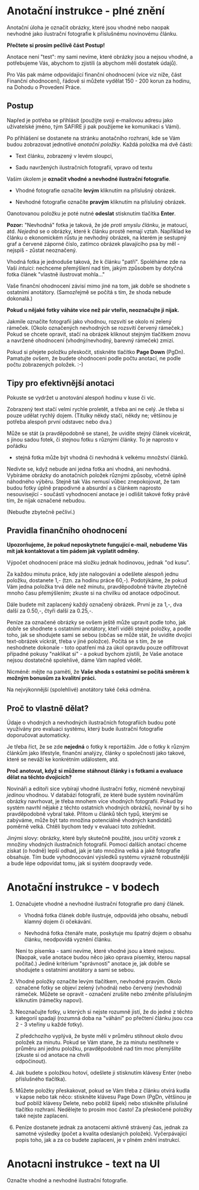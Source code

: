 Anotační instrukce - plné znění
================================

Anotační úloha je označit obrázky, které jsou vhodné nebo naopak nevhodné jako
ilustrační fotografie k příslušnému novinovému článku.

**Přečtete si prosím pečlivě část Postup!**

Anotace není "test": my sami nevíme, které obrázky jsou a nejsou vhodné, a
potřebujeme Vás, abychom to zjistili (a abychom měli dostatek údajů).

Pro Vás pak máme odpovídající finanční ohodnocení (více viz níže, část Finanční
ohodnocení), řádově si můžete vydělat 150 - 200 korun za hodinu, na Dohodu o
Provedení Práce.


Postup
--------

Napřed je potřeba se přihlásit (použijte svoji e-mailovou adresu jako 
uživatelské jméno, tým SAFIRE ji pak použijeme ke komunikaci s Vámi). 

Po přihlášení se dostanete na stránku anotačního rozhraní, kde se Vám budou 
zobrazovat jednotlivé *anotační položky*. Každá položka má dvě části:

* Text článku, zobrazený v levém sloupci,

* Sadu navržených ilustračních fotografií, vpravo od textu

Vašim úkolem je **označit vhodné a nevhodné ilustrační fotografie**. 

* Vhodné fotografie označíte **levým** kliknutím na příslušný obrázek. 
 
* Nevhodné fotografie označíte **pravým** kliknutím na příslušný obrázek.
 
Oanotovanou položku je poté nutné **odeslat** stisknutím tlačítka **Enter**.

**Pozor:** "Nevhodná" fotka je taková, že jde *proti smyslu článku*, je matoucí, atd. *Nejedná* se o obrázky, které k článku prostě nemají vztah. Například ke
článku o ekonomickém růstu je nevhodný obrázek, na kterém je sestupný graf a
červené záporné číslo, zatímco obrázek plavajícího psa by měl - nejspíš - zůstat 
neoznačený.

Vhodná fotka je jednoduše taková, že k článku "patří". Spoléháme zde na Vaši
*intuici*: nechceme přemýšlení nad tím, jakým způsobem by dotyčná fotka článek
"vlastně ilustrovat mohla..."

Vaše finanční ohodnocení závisí mimo jiné na tom, jak dobře se shodnete s 
ostatními anotátory. (Samozřejmě se počítá s tím, že shoda nebude dokonalá.) 

**Pokud u nějaké fotky váháte více než pár vteřin, neoznačujte ji nijak.**

Jakmile označíte fotografii jako vhodnou, rozsvítí se okolo ní zelený rámeček.
(Okolo označených nevhodných se rozsvítí červený rámeček.) Pokud se chcete
opravit, stačí na obrázek kliknout stejným tlačítkem znovu a navržené ohodnocení 
(vhodný/nevhodný, barevný rámeček) zmizí.

Pokud si přejete položku přeskočit, stiskněte tlačítko **Page Down** (PgDn).
Pamatujte ovšem, že budete ohodnoceni podle počtu anotací, ne podle počtu
zobrazených položek. :-)


Tipy pro efektivnější anotaci
------------------------------

Pokuste se vydržet u anotování alespoň hodinu v kuse či víc.

Zobrazený text stačí velmi rychle proletět, a třeba ani ne celý. Je třeba si
pouze udělat rychlý dojem. (Titulky někdy stačí, někdy ne; většinou je potřeba
alespoň první odstavec nebo dva.)

Může se stát (a pravděpodobně se stane), že uvidíte stejný článek vícekrát,
s jinou sadou fotek, či stejnou fotku s různými články. To je naprosto v pořádku 
- stejná fotka může být vhodná či nevhodná k velkému množství článků.

Nedivte se, když nebude ani jedna fotka ani vhodná, ani nevhodná. Vybíráme 
obrázky do anotačních položek různými způsoby, včetně úplně náhodného výběru.
Stejně tak Vás nemusí vůbec znepokojovat, že tam budou fotky úplně prapodivné
a absurdní a s článkem naprosto nesouvisející - součástí vyhodnocení anotace
je i odlišit takové fotky právě tím, že nijak označené nebudou. 

(Nebuďte zbytečně pečliví.)


Pravidla finančního ohodnocení
---------------------------------

**Upozorňujeme, že pokud neposkytnete fungující e-mail, nebudeme Vás mít jak
kontaktovat a tím pádem jak vyplatit odměny.**

Výpočet ohodnocení práce má složku jednak hodinovou, jednak "od kusu".

Za každou minutu práce, kdy jste nalogováni a odešlete alespoň jednu položku,
dostanete 1,- (tzn. za hodinu práce 60,-). Podotýkáme, že pokud Vám jedna
položka trvá déle než minutu, pravděpodobně trávíte zbytečně mnoho času 
přemýšlením; zkuste si na chvilku od anotace odpočinout.

Dále budete mít zaplacený každý označený obrázek. První je za 1,-, dva další za
0.50,-, čtyři další za 0.25,-.

Peníze za označené obrázky se ovšem ještě může upravit podle toho, jak dobře se
shodnete s ostatními anotátory, kteří viděli stejné položky, a podle toho, jak
se shodujete sami se sebou (občas se může stát, že uvidíte dvojici text-obrázek
víckrát, třeba v jiné položce). Počítá se s tím, že se neshodnete dokonale -
toto opatření má za úkol opravdu pouze odfiltrovat případné pokusy "naklikat
si" - a pokud bychom zjistili, že Vaše anotace nejsou dostatečně spolehlivé, 
dáme Vám napřed vědět. 

Nicméně: mějte na paměti, že **Vaše shoda s ostatními se počítá směrem k možným
bonusům za kvalitní práci.** 

Na nejvýkonnější (spolehlivé) anotátory také čeká odměna.


Proč to vlastně dělat?
-----------------------

Údaje o vhodných a nevhodných ilustračních fotografiích  budou poté 
využívány pro evaluaci systému, který bude ilustrační fotografie doporučovat
automaticky.

Je třeba říct, že se zde **nejedná** o fotky k reportážím. Jde o fotky k různým
článkům jako lifestyle, finanční analýzy, články o společnosti jako takové,
které se neváží ke konkrétním událostem, atd.

**Proč anotovat, když si můžeme stáhnout články i s fotkami a evaluace dělat na 
těchto dvojicích?**

Novináři a editoři sice vybírají vhodné ilustrační fotky, nicméně nevybírají
*jedinou* vhodnou. V databázi fotografií, ze které bude systém novinářům
obrázky navrhovat, je třeba mnohem více vhodných fotografií. Pokud by systém
navrhl nějaké z těchto ostatních vhodných obrázků, novinář by si ho
pravděpodobně vybral také. Přitom u článků těch typů, kterými se zabýváme,
může být tato množina potenciálně vhodných kandidátů poměrně velká.
Chtěli bychom tedy v evaluaci toto zohlednit.

Jinými slovy: obrázky, které byly skutečně použité, jsou určitý vzorek z množiny 
vhodných ilustračních fotografií. Pomocí dalších anotací chceme získat (o hodně)
lepší odhad, jak je tato množina velká a jaké fotografie obsahuje. Tím bude
vyhodnocování výsledků systému výrazně robustnější a bude lépe odpovídat tomu,
jak si systém doopravdy vede.



Anotační instrukce - v bodech
=============================

1. Označujete vhodné a nevhodné ilustrační fotografie pro daný článek. 

   * Vhodná fotka článek dobře ilustruje, odpovídá jeho obsahu, nebudí klamný
     dojem či očekávání.
      
   * Nevhodná fotka čtenáře mate, poskytuje mu špatný dojem o obsahu článku,
     neodpovídá vyznění článku.
      
   Není to písemka - sami nevíme, které vhodné jsou a které nejsou. (Naopak,
   vaše anotace budou něco jako oprava písemky, kterou napsal počítač.) Jediné
   kritérium "správnosti" anotace je, jak dobře se shodujete s ostatními 
   anotátory a sami se sebou.
      
2. Vhodné položky označíte levým tlačítkem, nevhodné pravým. Okolo označené 
   fotky se objeví zelený (vhodná) nebo červený (nevhodná) rámeček. Můžete se 
   opravit - označení zrušíte nebo změníte příslušným kliknutím (rámečky
   napoví).

3. Neoznačujte fotky, u kterých si nejste rozumně jistí, že do jedné z těchto
   kategorií spadají (rozumná doba na "váhání" po přečtení článku jsou cca 2 - 3 
   vteřiny u každé fotky).
   
   Z předchozího vyplývá, že byste měli v průměru stihnout okolo dvou položek
   za minutu. Pokud se Vám stane, že za minutu nestihnete v průměru ani jednu
   položku, pravděpodobně nad tím moc přemýšlíte (zkuste si od anotace na chvíli    
   odpočinout). 

4. Jak budete s položkou hotoví, odešlete ji stisknutím klávesy Enter (nebo
   příslušného tlačítka).

5. Můžete položky přeskakovat, pokud se Vám třeba z článku otvírá kudla v kapse
   nebo tak něco: stiskněte klávesu Page Down (PgDn, většinou je buď poblíž
   klávesy Delete, nebo poblíž šipek) nebo stiskněte příslušné tlačítko 
   rozhraní. Nedělejte to prosím moc často! Za přeskočené položky také nejste 
   zaplaceni.
   
6. Peníze dostanete jednak za anotacemi aktivně strávený čas, jednak za samotné
   výsledky (počet a kvalita odeslaných položek). Vyčerpávající popis toho, jak
   a za co budete zaplaceni, je v plném znění instrukcí.



Anotacni instrukce - text na UI
================================

Označte vhodné a nevhodné ilustrační fotografie. 


 
  

